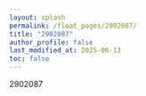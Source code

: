 ```yaml
---
layout: splash
permalink: /float_pages/2902087/
title: "2902087"
author_profile: false
last_modified_at: 2025-06-13
toc: false
---
```

 
2902087

